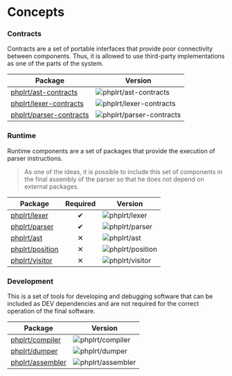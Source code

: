 # Concepts

### Contracts

Contracts are a set of portable interfaces that provide poor connectivity 
between components. Thus, it is allowed to use third-party implementations 
as one of the parts of the system.

| Package                                                                                 | Version                                                                                  |
| --------------------------------------------------------------------------------------- | ---------------------------------------------------------------------------------------- |
| [phplrt/ast-contracts](https://packagist.org/packages/phplrt/ast-contracts)             | ![phplrt/ast-contracts](https://poser.pugx.org/phplrt/ast-contracts/version)             |
| [phplrt/lexer-contracts](https://packagist.org/packages/phplrt/lexer-contracts)         | ![phplrt/lexer-contracts](https://poser.pugx.org/phplrt/lexer-contracts/version)         |
| [phplrt/parser-contracts](https://packagist.org/packages/phplrt/parser-contracts)       | ![phplrt/parser-contracts](https://poser.pugx.org/phplrt/parser-contracts/version)       |

### Runtime

Runtime components are a set of packages that provide the execution of 
parser instructions.

> As one of the ideas, it is possible to include this set of components in the 
> final assembly of the parser so that he does not depend on external packages.

| Package                                                             | Required | Version                                                              |
| ------------------------------------------------------------------- | :------: | -------------------------------------------------------------------- |
| [phplrt/lexer](https://packagist.org/packages/phplrt/lexer)         | ✔        | ![phplrt/lexer](https://poser.pugx.org/phplrt/lexer/version)         |
| [phplrt/parser](https://packagist.org/packages/phplrt/parser)       | ✔        | ![phplrt/parser](https://poser.pugx.org/phplrt/parser/version)       |
| [phplrt/ast](https://packagist.org/packages/phplrt/ast)             | ✕        | ![phplrt/ast](https://poser.pugx.org/phplrt/ast/version)             |
| [phplrt/position](https://packagist.org/packages/phplrt/position)   | ✕        | ![phplrt/position](https://poser.pugx.org/phplrt/position/version)   |
| [phplrt/visitor](https://packagist.org/packages/phplrt/visitor)     | ✕        | ![phplrt/visitor](https://poser.pugx.org/phplrt/visitor/version)     |

### Development

This is a set of tools for developing and debugging software that can be 
included as DEV dependencies and are not required for the correct operation 
of the final software.

| Package                                                             | Version                                                              |
| ------------------------------------------------------------------- | -------------------------------------------------------------------- |
| [phplrt/compiler](https://packagist.org/packages/phplrt/compiler)   | ![phplrt/compiler](https://poser.pugx.org/phplrt/compiler/version)   |
| [phplrt/dumper](https://packagist.org/packages/phplrt/dumper)       | ![phplrt/dumper](https://poser.pugx.org/phplrt/dumper/version)       |
| [phplrt/assembler](https://packagist.org/packages/phplrt/assembler) | ![phplrt/assembler](https://poser.pugx.org/phplrt/assembler/version) |

